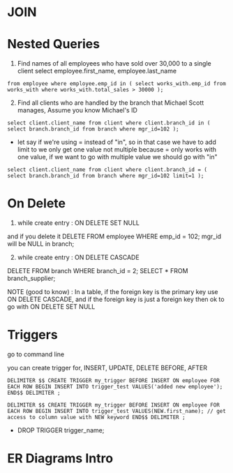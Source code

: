 # JOIN

# Nested Queries

1. Find names of all employees who have sold over 30,000 to a single client
   select employee.first_name, employee.last_name

`from employee
where employee.emp_id in (
  select works_with.emp_id
  from works_with
  where works_with.total_sales > 30000
);`

2. Find all clients who are handled by the branch that Michael Scott manages, Assume you know Michael's ID

`select client.client_name
from client
where client.branch_id in (
	select branch.branch_id
    from branch
    where mgr_id=102
);`

- let say if we're using = instead of "in", so in that case we have to add limit to we only get one value not multiple because = only works with one value, if we want to go with multiple value we should go with "in"

`select client.client_name
from client
where client.branch_id = (
	select branch.branch_id
    from branch
    where mgr_id=102
    limit=1
);`

# On Delete

1. while create entry : ON DELETE SET NULL

and if you delete it
DELETE FROM employee WHERE emp_id = 102;
mgr_id will be NULL in branch;

2. while create entry : ON DELETE CASCADE

DELETE FROM branch WHERE branch_id = 2;
SELECT \* FROM branch_supplier;

NOTE (good to know) : In a table, if the foreign key is the primary key use ON DELETE CASCADE, and if the foreign key is just a foreign key then ok to go with ON DELETE SET NULL

# Triggers

go to command line

you can create trigger for, INSERT, UPDATE, DELETE
BEFORE, AFTER

`DELIMITER $$
CREATE
  TRIGGER my_trigger BEFORE INSERT
  ON employee
  FOR EACH ROW BEGIN
    INSERT INTO trigger_test VALUES('added new employee');
  END$$
DELIMITER ;`

`DELIMITER $$
CREATE
  TRIGGER my_trigger BEFORE INSERT
  ON employee
  FOR EACH ROW BEGIN
    INSERT INTO trigger_test VALUES(NEW.first_name); // get access to column value with NEW keyword
  END$$
DELIMITER ;`

- DROP TRIGGER trigger_name;

# ER Diagrams Intro
